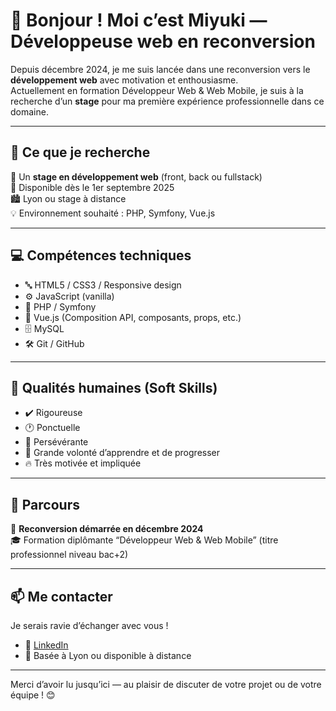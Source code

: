 # 👋 Bonjour ! Moi c’est Miyuki — Développeuse web en reconversion

Depuis décembre 2024, je me suis lancée dans une reconversion vers le **développement web** avec motivation et enthousiasme.  
Actuellement en formation Développeur Web & Web Mobile, je suis à la recherche d’un **stage** pour ma première expérience professionnelle dans ce domaine.

---

## 🎯 Ce que je recherche

🔎 Un **stage en développement web** (front, back ou fullstack)  
📅 Disponible dès le 1er septembre 2025  
🏙️ Lyon ou stage à distance  
💡 Environnement souhaité : PHP, Symfony, Vue.js  

---

## 💻 Compétences techniques

- 🔤 HTML5 / CSS3 / Responsive design  
- ⚙️ JavaScript (vanilla)  
- 🔧 PHP / Symfony  
- 🧱 Vue.js (Composition API, composants, props, etc.)  
- 🗄️ MySQL  
- 🛠️ Git / GitHub  

---

## 🤝 Qualités humaines (Soft Skills)

- ✔️ Rigoureuse  
- 🕐 Ponctuelle  
- 💪 Persévérante  
- 🚀 Grande volonté d’apprendre et de progresser  
- 🔥 Très motivée et impliquée

---

## 👣 Parcours

🧭 **Reconversion démarrée en décembre 2024**  
🎓 Formation diplômante “Développeur Web & Web Mobile” (titre professionnel niveau bac+2)

---

## 📫 Me contacter

Je serais ravie d’échanger avec vous !

- 💼 [LinkedIn](www.linkedin.com/in/miyuki-cherbal-b79887366)    
- 📍 Basée à Lyon ou disponible à distance

---

Merci d’avoir lu jusqu’ici — au plaisir de discuter de votre projet ou de votre équipe ! 😊

